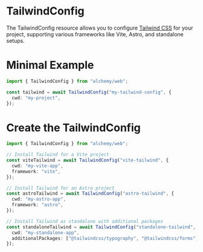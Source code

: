 # TailwindConfig

The TailwindConfig resource allows you to configure [Tailwind CSS](https://tailwindcss.com/) for your project, supporting various frameworks like Vite, Astro, and standalone setups.

# Minimal Example

```ts
import { TailwindConfig } from "alchemy/web";

const tailwind = await TailwindConfig("my-tailwind-config", {
  cwd: "my-project",
});
```

# Create the TailwindConfig

```ts
import { TailwindConfig } from "alchemy/web";

// Install Tailwind for a Vite project
const viteTailwind = await TailwindConfig("vite-tailwind", {
  cwd: "my-vite-app",
  framework: "vite",
});

// Install Tailwind for an Astro project
const astroTailwind = await TailwindConfig("astro-tailwind", {
  cwd: "my-astro-app",
  framework: "astro",
});

// Install Tailwind as standalone with additional packages
const standaloneTailwind = await TailwindConfig("standalone-tailwind", {
  cwd: "my-standalone-app",
  additionalPackages: ["@tailwindcss/typography", "@tailwindcss/forms"],
});
```